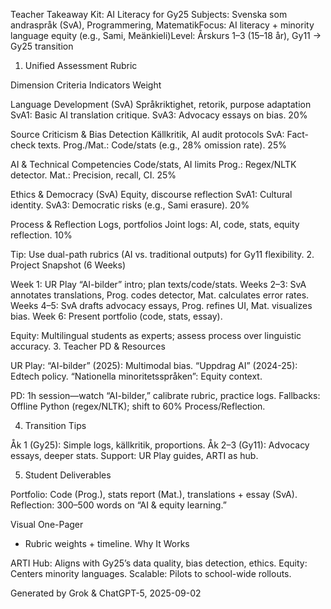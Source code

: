 Teacher Takeaway Kit: AI Literacy for Gy25
Subjects: Svenska som andraspråk (SvA), Programmering, MatematikFocus: AI literacy + minority language equity (e.g., Sami, Meänkieli)Level: Årskurs 1–3 (15–18 år), Gy11 → Gy25 transition  
1. Unified Assessment Rubric



Dimension
Criteria
Indicators
Weight



Language Development (SvA)
Språkriktighet, retorik, purpose adaptation
SvA1: Basic AI translation critique. SvA3: Advocacy essays on bias.
20%


Source Criticism & Bias Detection
Källkritik, AI audit protocols
SvA: Fact-check texts. Prog./Mat.: Code/stats (e.g., 28% omission rate).
25%


AI & Technical Competencies
Code/stats, AI limits
Prog.: Regex/NLTK detector. Mat.: Precision, recall, CI.
25%


Ethics & Democracy (SvA)
Equity, discourse reflection
SvA1: Cultural identity. SvA3: Democratic risks (e.g., Sami erasure).
20%


Process & Reflection
Logs, portfolios
Joint logs: AI, code, stats, equity reflection.
10%


Tip: Use dual-path rubrics (AI vs. traditional outputs) for Gy11 flexibility.
2. Project Snapshot (6 Weeks)

Week 1: UR Play “AI-bilder” intro; plan texts/code/stats.
Weeks 2–3: SvA annotates translations, Prog. codes detector, Mat. calculates error rates.
Weeks 4–5: SvA drafts advocacy essays, Prog. refines UI, Mat. visualizes bias.
Week 6: Present portfolio (code, stats, essay).

Equity: Multilingual students as experts; assess process over linguistic accuracy.
3. Teacher PD & Resources

UR Play:
“AI-bilder” (2025): Multimodal bias.
“Uppdrag AI” (2024-25): Edtech policy.
“Nationella minoritetsspråken”: Equity context.


PD: 1h session—watch “AI-bilder,” calibrate rubric, practice logs.
Fallbacks: Offline Python (regex/NLTK); shift to 60% Process/Reflection.

4. Transition Tips

Åk 1 (Gy25): Simple logs, källkritik, proportions.
Åk 2–3 (Gy11): Advocacy essays, deeper stats.
Support: UR Play guides, ARTI as hub.

5. Student Deliverables

Portfolio: Code (Prog.), stats report (Mat.), translations + essay (SvA).
Reflection: 300–500 words on “AI & equity learning.”

Visual One-Pager
 - Rubric weights + timeline.
Why It Works

ARTI Hub: Aligns with Gy25’s data quality, bias detection, ethics.
Equity: Centers minority languages.
Scalable: Pilots to school-wide rollouts.

Generated by Grok & ChatGPT-5, 2025-09-02
